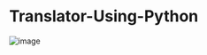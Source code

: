# Translator-Using-Python
![image](https://user-images.githubusercontent.com/62868878/108952227-28181580-768f-11eb-8f80-fd4cfe5d2d53.png)

